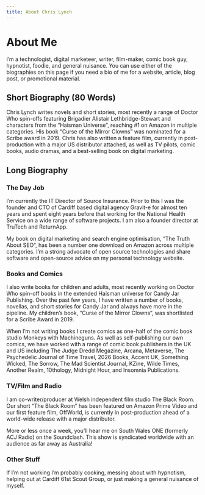 ```yaml
---
title: About Chris Lynch
---
```


# About Me

I’m a technologist, digital marketeer, writer, film-maker, comic book guy, hypnotist, foodie, and general nuisance. You can use either of the biographies on this page if you need a bio of me for a website, article, blog post, or promotional material.

## Short Biography (80 Words)

Chris Lynch writes novels and short stories, most recently a range of Doctor Who spin-offs featuring Brigadier Alistair Lethbridge-Stewart and characters from the “Haisman Universe”, reaching #1 on Amazon in multiple categories. His book “Curse of the Mirror Clowns” was nominated for a Scribe award in 2019. Chris has also written a feature film, currently in post-production with a major US distributor attached, as well as TV pilots, comic books, audio dramas, and a best-selling book on digital marketing.

## Long Biography

### The Day Job

I’m currently the IT Director of Source Insurance. Prior to this I was the founder and CTO of Cardiff based digital agency Gravit-e for almost ten years and spent eight years before that working for the National Health Service on a wide range of software projects. I am also a founder director at TruTech and ReturnApp.

My book on digital marketing and search engine optimisation, “The Truth About SEO“, has been a number one download on Amazon across multiple categories. I’m a strong advocate of open source technologies and share software and open-source advice on my personal technology website.

### Books and Comics

I also write books for children and adults, most recently working on Doctor Who spin-off books in the extended Haisman universe for Candy Jar Publishing. Over the past few years, I have written a number of books, novellas, and short stories for Candy Jar and always have more in the pipeline. My children’s book, “Curse of the Mirror Clowns“, was shortlisted for a Scribe Award in 2019.

When I’m not writing books I create comics as one-half of the comic book studio Monkeys with Machineguns. As well as self-publishing our own comics, we have worked with a range of comic book publishers in the UK and US including The Judge Dredd Megazine, Arcana, Metaverse, The Psychedelic Journal of Time Travel, 2026 Books, Accent UK, Something Wicked, The Sorrow, The Mad Scientist Journal, KZine, Wilde Times, Another Realm, 10thology, Midnight Hour, and Insomnia Publications.

### TV/Film and Radio

I am co-writer/producer at Welsh independent film studio The Black Room. Our short “The Black Room” has been featured on Amazon Prime Video and our first feature film, OffWorld, is currently in post-production ahead of a world-wide release with a major distributor.

More or less once a week, you’ll hear me on South Wales ONE (formerly ACJ Radio) on the Soundclash. This show is syndicated worldwide with an audience as far away as Australia!

### Other Stuff

If I’m not working I’m probably cooking, messing about with hypnotism, helping out at Cardiff 61st Scout Group, or just making a general nuisance of myself.
